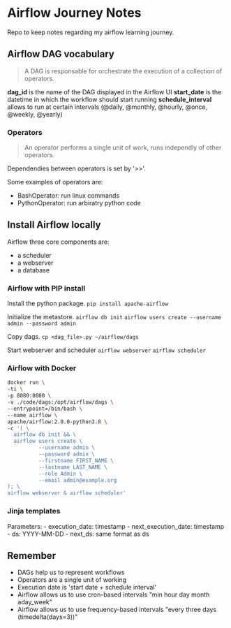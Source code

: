 # Airflow Journey Notes

Repo to keep notes regarding my airflow learning journey.

## Airflow DAG vocabulary
> A DAG is responsable for orchestrate the execution of a collection of operators.

**dag_id** is the name of the DAG displayed in the Airflow UI
**start_date** is the datetime in which the workflow should start running
**schedule_interval** allows to run at certain intervals (@daily, @monthly, @hourly, @once, @weekly, @yearly)

### Operators
> An operator performs a single unit of work, runs independly of other operators.

Dependendies between operators is set by '>>'. 

Some examples of operators are:
- BashOperator: run linux commands
- PythonOperator: run arbiratry python code


## Install Airflow locally
Airflow three core components are:
- a scheduler
- a webserver
- a database

### Airflow with PIP install 
Install the python package.
`pip install apache-airflow`

Initialize the metastore.
`airflow db init`
`airflow users create --username admin --password admin`

Copy dags.
`cp <dag_file>.py ~/airflow/dags`

Start webserver and scheduler
`airflow webserver`
`airflow scheduler`

### Airflow with Docker
```bash
docker run \
-ti \
-p 8080:8080 \
-v ./code/dags:/opt/airflow/dags \
--entrypoint=/bin/bash \
--name airflow \
apache/airflow:2.0.0-python3.8 \
-c '( \
  airflow db init && \
  airflow users create \
          --username admin \
          --password admin \
          --firstname FIRST_NAME \
          --lastname LAST_NAME \
          --role Admin \
          --email admin@example.org
); \
airflow webserver & airflow scheduler'

```

### Jinja templates
Parameters:
	- execution_date: timestamp
	- next_execution_date: timestamp
	- ds: YYYY-MM-DD 
	- next_ds: same format as ds



## Remember
- DAGs help us to represent workflows
- Operators are a single unit of working 
- Execution date is 'start date + schedule interval'
- Airflow allows us to use cron-based intervals "min hour day month aday_week"
- Airflow allows us to use frequency-based intervals "every three days (timedelta(days=3))"


